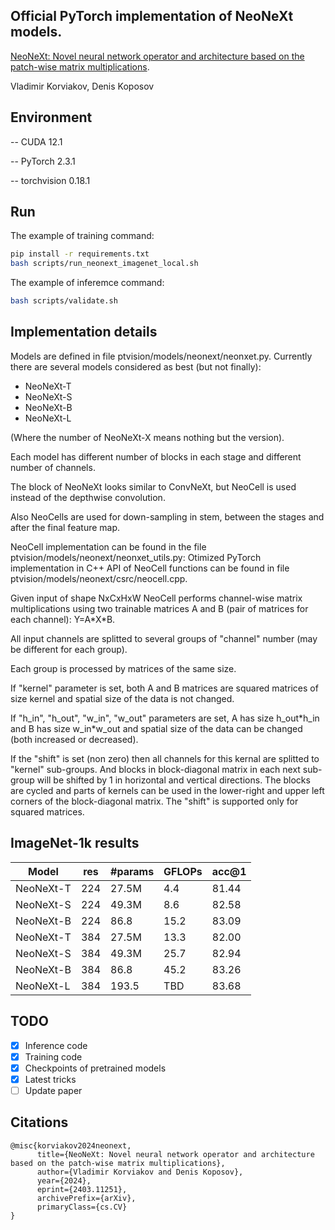 ## Official PyTorch implementation of NeoNeXt models.

[NeoNeXt: Novel neural network operator and architecture based on the patch-wise matrix multiplications](https://arxiv.org/abs/2403.11251).

Vladimir Korviakov, Denis Koposov

## Environment

-- CUDA 12.1

-- PyTorch 2.3.1

-- torchvision 0.18.1

## Run

The example of training command:
```bash
pip install -r requirements.txt
bash scripts/run_neonext_imagenet_local.sh
```

The example of inferemce command:
```bash
bash scripts/validate.sh
```

## Implementation details

Models are defined in file ptvision/models/neonext/neonxet.py.
Currently there are several models considered as best (but not finally):
* NeoNeXt-T
* NeoNeXt-S
* NeoNeXt-B
* NeoNeXt-L

(Where the number of NeoNeXt-X means nothing but the version).

Each model has different number of blocks in each stage and different number of channels.

The block of NeoNeXt looks similar to ConvNeXt, but NeoCell is used instead of the depthwise convolution.

Also NeoCells are used for down-sampling in stem, between the stages and after the final feature map.

NeoCell implementation can be found in the file ptvision/models/neonext/neonxet_utils.py:
Otimized PyTorch implementation in C++ API of NeoCell functions can be found in file ptvision/models/neonext/csrc/neocell.cpp.

Given input of shape NxCxHxW NeoCell performs channel-wise matrix multiplications using two trainable matrices A and B (pair of matrices for each channel): Y=A\*X\*B.

All input channels are splitted to several groups of "channel" number (may be different for each group).

Each group is processed by matrices of the same size.

If "kernel" parameter is set, both A and B matrices are squared matrices of size kernel and spatial size of the data is not changed.

If "h_in", "h_out", "w_in", "w_out" parameters are set, A has size h_out\*h_in and B has size w_in\*w_out and spatial size of the data can be changed (both increased or decreased).

If the "shift" is set (non zero) then all channels for this kernal are splitted to "kernel" sub-groups. And blocks in block-diagonal matrix in each next sub-group will be shifted by 1 in horizontal and vertical directions. The blocks are cycled and parts of kernels can be used in the lower-right and upper left corners of the block-diagonal matrix. The "shift" is supported only for squared matrices.

## ImageNet-1k results

| Model     | res | #params | GFLOPs | acc@1 |
|-----------|-----|---------|--------|-------|
| NeoNeXt-T | 224 | 27.5M   |  4.4   | 81.44 |
| NeoNeXt-S | 224 | 49.3M   |  8.6   | 82.58 |
| NeoNeXt-B | 224 | 86.8    |  15.2  | 83.09 |
| NeoNeXt-T | 384 | 27.5M   |  13.3  | 82.00 |
| NeoNeXt-S | 384 | 49.3M   |  25.7  | 82.94 |
| NeoNeXt-B | 384 | 86.8    |  45.2  | 83.26 |
| NeoNeXt-L | 384 | 193.5   |  TBD   | 83.68 |

## TODO

- [x] Inference code
- [x] Training code
- [x] Checkpoints of pretrained models
- [x] Latest tricks
- [ ] Update paper

## Citations

```
@misc{korviakov2024neonext,
      title={NeoNeXt: Novel neural network operator and architecture based on the patch-wise matrix multiplications}, 
      author={Vladimir Korviakov and Denis Koposov},
      year={2024},
      eprint={2403.11251},
      archivePrefix={arXiv},
      primaryClass={cs.CV}
}
```
